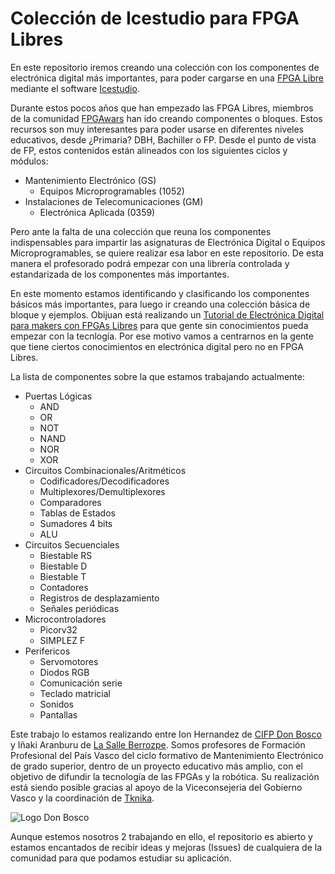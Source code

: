 # Colección de Icestudio para FPGA Libres

En este repositorio iremos creando una colección con los componentes de electrónica digital más importantes, para poder cargarse en una [FPGA Libre](https://www.youtube.com/watch?v=By8x3gL88T0) mediante el software [Icestudio](https://github.com/FPGAwars/icestudio).

Durante estos pocos años que han empezado las FPGA Libres, miembros de la comunidad [FPGAwars](https://groups.google.com/forum/#!forum/fpga-wars-explorando-el-lado-libre) han ido creando componentes o bloques. Estos recursos son muy interesantes para poder usarse en diferentes niveles educativos, desde ¿Primaria? DBH, Bachiller o FP. Desde el punto de vista de FP, estos contenidos están alineados con los siguientes ciclos y módulos:

- Mantenimiento Electrónico (GS)
  - Equipos Microprogramables (1052)
- Instalaciones de Telecomunicaciones (GM)
  - Electrónica Aplicada (0359)


Pero ante la falta de una colección que reuna los componentes indispensables para impartir las asignaturas de Electrónica Digital o Equipos Microprogramables, se quiere realizar esa labor en este repositorio. De esta manera el profesorado podrá empezar con una librería controlada y estandarizada de los componentes más importantes.

En este momento estamos identificando y clasificando los componentes básicos más importantes, para luego ir creando una colección básica de bloque y ejemplos. Obijuan está realizando un [Tutorial de Electrónica Digital para makers con FPGAs Libres](https://github.com/Obijuan/digital-electronics-with-open-FPGAs-tutorial/wiki) para que gente sin conocimientos pueda empezar con la tecnlogía. Por ese motivo vamos a centrarnos en la gente que tiene ciertos conocimientos en electrónica digital pero no en FPGA Libres.

La lista de componentes sobre la que estamos trabajando actualmente:

- Puertas Lógicas
  - AND
  - OR
  - NOT
  - NAND
  - NOR
  - XOR
- Circuitos Combinacionales/Aritméticos
  - Codificadores/Decodificadores
  - Multiplexores/Demultiplexores
  - Comparadores
  - Tablas de Estados
  - Sumadores 4 bits
  - ALU
- Circuitos Secuenciales
  - Biestable RS
  - Biestable D
  - Biestable T
  - Contadores
  - Registros de desplazamiento
  - Señales periódicas
- Microcontroladores
  - Picorv32
  - SIMPLEZ F  
- Perifericos
  - Servomotores
  - Diodos RGB
  - Comunicación serie
  - Teclado matricial
  - Sonidos
  - Pantallas

Este trabajo lo estamos realizando entre Ion Hernandez de [CIFP Don Bosco](http://www.donbosco.hezkuntza.net/web/guest/inicio1) y Iñaki Aranburu de [La Salle Berrozpe](http://www.lasalleberrozpe.eus/web/eu). Somos profesores de Formación Profesional del País Vasco del ciclo formativo de Mantenimiento Electrónico de grado superior, dentro de un proyecto educativo más amplio, con el objetivo de difundir la tecnología de las FPGAs y la robótica. Su realización está siendo posible gracias al apoyo de la Viceconsejeria del Gobierno Vasco y la coordinación de [Tknika](https://www.tknika.eus/).

![Logo Don Bosco](https://github.com/ionhsFP/Coleccion-FPGA-Icestudio/blob/master/Multimedia/Logo_guztiak.png)

Aunque estemos nosotros 2 trabajando en ello, el repositorio es abierto y estamos encantados de recibir ideas y mejoras (Issues) de cualquiera de la comunidad para que podamos estudiar su aplicación.
